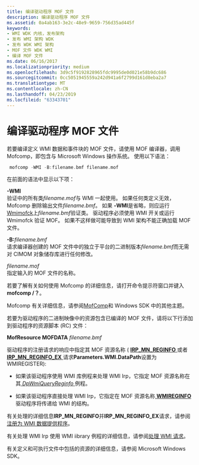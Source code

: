 ```yaml
---
title: 编译驱动程序 MOF 文件
description: 编译驱动程序 MOF 文件
ms.assetid: 0a4ab163-3e2c-48e9-9659-756d35ad445f
keywords:
- WMI WDK 内核，发布架构
- 发布 WMI 架构 WDK
- 发布 WDK WMI 架构
- MOF 文件 WDK WMI
- 编译 MOF 文件
ms.date: 06/16/2017
ms.localizationpriority: medium
ms.openlocfilehash: 3d9c5f9192828965fdc9995de0d021e58b9dc686
ms.sourcegitcommit: 0cc5051945559a242d941a6f2799d161d8eba2a7
ms.translationtype: MT
ms.contentlocale: zh-CN
ms.lasthandoff: 04/23/2019
ms.locfileid: "63343701"
---
```

# <a name="compiling-a-drivers-mof-file"></a>编译驱动程序 MOF 文件





若要编译定义 WMI 数据和事件块的 MOF 文件，请使用 MOF 编译器，调用 Mofcomp，即包含与 Microsoft Windows 操作系统。 使用以下语法：

```cpp
 mofcomp -WMI -B:filename.bmf filename.mof
```

在前面的语法中显示以下项：

<a href="" id="-wmi"></a>**-WMI**  
验证中的所有类*filename.mof*与 WMI 一起使用。 如果任何类定义无效，Mofcomp 删除输出文件*filename.bmf*。 如果 **-WMI**是省略，则应运行[Wmimofck](using-wmimofck-exe.md)上*filename.bmf*验证类。 驱动程序必须使用 WMI 开关或运行 Wmimofck 验证 MOF。 如果不这样做可能导致到 WMI 架构不能正确加载 MOF 文件。

<a href="" id="-b-filename-bmf"></a>**-B:**<em>filename.bmf</em>  
请求编译器创建的 MOF 文件中的独立于平台的二进制版本*filename.bmf*而无需对 CIMOM 对象储存库进行任何修改。

<a href="" id="filename-mof"></a>*filename.mof*  
指定输入的 MOF 文件的名称。

若要了解有关如何使用 Mofcomp 的详细信息，请打开命令提示符窗口并键入**mofcomp /？**。

Mofcomp 有关详细信息，请参阅[MofComp](https://go.microsoft.com/fwlink/p/?linkid=51316)和 Windows SDK 中的其他主题。

若要为驱动程序的二进制映像中的资源包含已编译的 MOF 文件，请将以下行添加到驱动程序的资源脚本 (RC) 文件：

**MofResource MOFDATA** *filename.bmf*

驱动程序的注册请求的响应中指定其 MOF 资源名称 ( [ **IRP\_MN\_REGINFO** ](https://msdn.microsoft.com/library/windows/hardware/ff551731)或者[ **IRP\_MN\_REGINFO\_EX** ](https://msdn.microsoft.com/library/windows/hardware/ff551734)请求**Parameters.WMI.DataPath**设置为 WMIREGISTER):

-   如果该驱动程序使用 WMI 库例程来处理 WMI Irp，它指定 MOF 资源名称在其[ *DpWmiQueryReginfo* ](https://msdn.microsoft.com/library/windows/hardware/ff544097)例程。

-   如果该驱动程序直接处理 WMI Irp，它指定在 MOF 资源名称[ **WMIREGINFO** ](https://msdn.microsoft.com/library/windows/hardware/ff565832)驱动程序将传递给 WMI 的结构。

有关处理的详细信息**IRP\_MN\_REGINFO**并**IRP\_MN\_REGINFO\_EX**请求，请参阅[注册为 WMI 数据提供程序](registering-as-a-wmi-data-provider.md)。

有关处理 WMI Irp 使用 WMI iibrary 例程的详细信息，请参阅[处理 WMI 请求](handling-wmi-requests.md)。

有关定义和可执行文件中包括的资源的详细信息，请参阅 Microsoft Windows SDK。

 

 




